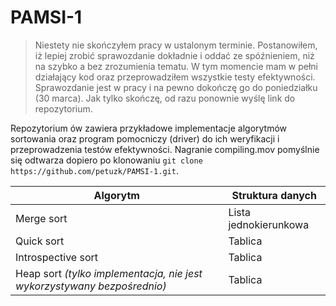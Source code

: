 PAMSI-1
=======
> Niestety nie skończyłem pracy w ustalonym terminie. Postanowiłem, iż lepiej
> zrobić sprawozdanie dokładnie i oddać ze spóźnieniem, niż na szybko a bez zrozumienia
> tematu. W tym momencie mam w pełni działający kod oraz przeprowadziłem wszystkie
> testy efektywności. Sprawozdanie jest w pracy i na pewno dokończę go do poniedziałku (30 marca).
> Jak tylko skończę, od razu ponownie wyślę link do repozytorium.

Repozytorium ów zawiera przykładowe implementacje algorytmów sortowania oraz program pomocniczy (driver)
do ich weryfikacji i przeprowadzenia testów efektywności. Nagranie compiling.mov pomyślnie się odtwarza
dopiero po klonowaniu `git clone https://github.com/petuzk/PAMSI-1.git`.

|Algorytm|Struktura danych|
|-|-|
|Merge sort|Lista jednokierunkowa|
|Quick sort|Tablica|
|Introspective sort|Tablica|
|Heap sort *(tylko implementacja, nie jest wykorzystywany bezpośrednio)*|Tablica|
